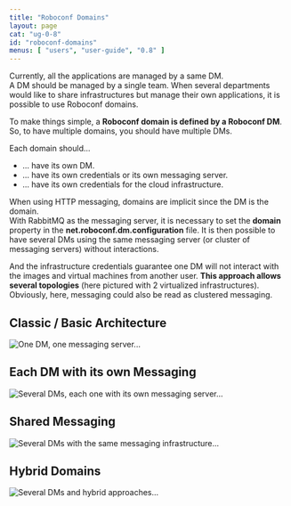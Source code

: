 ```yaml
---
title: "Roboconf Domains"
layout: page
cat: "ug-0-8"
id: "roboconf-domains"
menus: [ "users", "user-guide", "0.8" ]
---
```


Currently, all the applications are managed by a same DM.  
A DM should be managed by a single team. When several departments would like
to share infrastructures but manage their own applications, it is possible to
use Roboconf domains.


To make things simple, a **Roboconf domain is defined by a Roboconf DM**.  
So, to have multiple domains, you should have multiple DMs.

Each domain should...

* ... have its own DM.
* ... have its own credentials or its own messaging server.
* ... have its own credentials for the cloud infrastructure.

When using HTTP messaging, domains are implicit since the DM is the domain.  
With RabbitMQ as the messaging server, it is necessary to set the **domain** property
in the **net.roboconf.dm.configuration** file. It is then possible to have several DMs
using the same messaging server (or cluster of messaging servers) without interactions.

And the infrastructure credentials guarantee one DM will not interact with the images
and virtual machines from another user. **This approach allows several topologies** (here pictured with 2 virtualized infrastructures).
Obviously, here, messaging could also be read as clustered messaging.


## Classic / Basic Architecture

<img src="/resources/img/en_roboconf-domains--classic.png" alt="One DM, one messaging server..." class="gs" />
<br />

## Each DM with its own Messaging

<img src="/resources/img/en_roboconf-domains--each-one-its-messaging.png" alt="Several DMs, each one with its own messaging server..." class="gs" />
<br />

## Shared Messaging

<img src="/resources/img/en_roboconf-domains--same-messaging.png" alt="Several DMs with the same messaging infrastructure..." class="gs" />
<br />

## Hybrid Domains

<img src="/resources/img/en_roboconf-domains--hybrid-mode.png" alt="Several DMs and hybrid approaches..." class="gs" />
